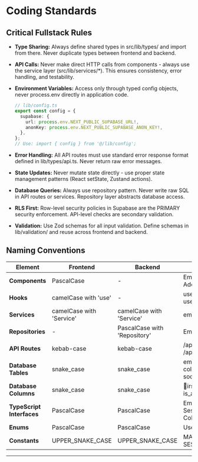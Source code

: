 # Coding Standards

## Critical Fullstack Rules

- **Type Sharing:** Always define shared types in src/lib/types/ and import from there. Never duplicate types between frontend and backend.

- **API Calls:** Never make direct HTTP calls from components - always use the service layer (src/lib/services/*). This ensures consistency, error handling, and testability.

- **Environment Variables:** Access only through typed config objects, never process.env directly in application code.
  ```typescript
  // lib/config.ts
  export const config = {
    supabase: {
      url: process.env.NEXT_PUBLIC_SUPABASE_URL!,
      anonKey: process.env.NEXT_PUBLIC_SUPABASE_ANON_KEY!,
    },
  };
  // Use: import { config } from '@/lib/config';
  ```

- **Error Handling:** All API routes must use standard error response format defined in lib/types/api.ts. Never return raw error messages.

- **State Updates:** Never mutate state directly - use proper state management patterns (React setState, Zustand actions).

- **Database Queries:** Always use repository pattern. Never write raw SQL in API routes or services. Repository layer abstracts database access.

- **RLS First:** Row-level security policies in Supabase are the PRIMARY security enforcement. API-level checks are secondary validation.

- **Validation:** Use Zod schemas for all input validation. Define schemas in lib/validation/ and reuse across frontend and backend.

## Naming Conventions

| Element | Frontend | Backend | Example |
|---------|----------|---------|---------|
| **Components** | PascalCase | - | EmployeeTable.tsx, AddEmployeeModal.tsx |
| **Hooks** | camelCase with 'use' | - | useAuth.ts, useEmployees.ts |
| **Services** | camelCase with 'Service' | camelCase with 'Service' | employeeService.ts |
| **Repositories** | - | PascalCase with 'Repository' | EmployeeRepository |
| **API Routes** | kebab-case | kebab-case | /api/employees, /api/important-dates |
| **Database Tables** | snake_case | snake_case | employees, column_config, sodexo_data |
| **Database Columns** | snake_case | snake_case | irst_name, hire_date, is_archived |
| **TypeScript Interfaces** | PascalCase | PascalCase | Employee, SessionUser, ColumnConfig |
| **Enums** | PascalCase | PascalCase | UserRole |
| **Constants** | UPPER_SNAKE_CASE | UPPER_SNAKE_CASE | MAX_FILE_SIZE, SESSION_TIMEOUT |

---
